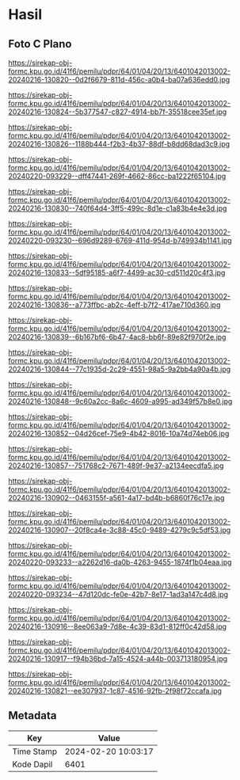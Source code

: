# Hasil

## Foto C Plano

https://sirekap-obj-formc.kpu.go.id/41f6/pemilu/pdpr/64/01/04/20/13/6401042013002-20240216-130820--0d2f6679-811d-456c-a0b4-ba07a636edd0.jpg

https://sirekap-obj-formc.kpu.go.id/41f6/pemilu/pdpr/64/01/04/20/13/6401042013002-20240216-130824--5b377547-c827-4914-bb7f-35518cee35ef.jpg

https://sirekap-obj-formc.kpu.go.id/41f6/pemilu/pdpr/64/01/04/20/13/6401042013002-20240216-130826--1188b444-f2b3-4b37-88df-b8dd68dad3c9.jpg

https://sirekap-obj-formc.kpu.go.id/41f6/pemilu/pdpr/64/01/04/20/13/6401042013002-20240220-093229--dff47441-269f-4662-86cc-ba1222f65104.jpg

https://sirekap-obj-formc.kpu.go.id/41f6/pemilu/pdpr/64/01/04/20/13/6401042013002-20240216-130830--740f64d4-3ff5-499c-8d1e-c1a83b4e4e3d.jpg

https://sirekap-obj-formc.kpu.go.id/41f6/pemilu/pdpr/64/01/04/20/13/6401042013002-20240220-093230--696d9289-6769-411d-954d-b749934b1141.jpg

https://sirekap-obj-formc.kpu.go.id/41f6/pemilu/pdpr/64/01/04/20/13/6401042013002-20240216-130833--5df95185-a6f7-4499-ac30-cd511d20c4f3.jpg

https://sirekap-obj-formc.kpu.go.id/41f6/pemilu/pdpr/64/01/04/20/13/6401042013002-20240216-130836--a773ffbc-ab2c-4eff-b7f2-417ae710d360.jpg

https://sirekap-obj-formc.kpu.go.id/41f6/pemilu/pdpr/64/01/04/20/13/6401042013002-20240216-130839--6b167bf6-6b47-4ac8-bb6f-89e82f970f2e.jpg

https://sirekap-obj-formc.kpu.go.id/41f6/pemilu/pdpr/64/01/04/20/13/6401042013002-20240216-130844--77c1935d-2c29-4551-98a5-9a2bb4a90a4b.jpg

https://sirekap-obj-formc.kpu.go.id/41f6/pemilu/pdpr/64/01/04/20/13/6401042013002-20240216-130848--9c60a2cc-8a6c-4609-a995-ad349f57b8e0.jpg

https://sirekap-obj-formc.kpu.go.id/41f6/pemilu/pdpr/64/01/04/20/13/6401042013002-20240216-130852--04d26cef-75e9-4b42-8016-10a74d74eb06.jpg

https://sirekap-obj-formc.kpu.go.id/41f6/pemilu/pdpr/64/01/04/20/13/6401042013002-20240216-130857--751768c2-7671-489f-9e37-a2134eecdfa5.jpg

https://sirekap-obj-formc.kpu.go.id/41f6/pemilu/pdpr/64/01/04/20/13/6401042013002-20240216-130902--0463155f-a561-4a17-bd4b-b6860f76c17e.jpg

https://sirekap-obj-formc.kpu.go.id/41f6/pemilu/pdpr/64/01/04/20/13/6401042013002-20240216-130907--20f8ca4e-3c88-45c0-9489-4279c9c5df53.jpg

https://sirekap-obj-formc.kpu.go.id/41f6/pemilu/pdpr/64/01/04/20/13/6401042013002-20240220-093233--a2262d16-da0b-4263-9455-1874f1b04eaa.jpg

https://sirekap-obj-formc.kpu.go.id/41f6/pemilu/pdpr/64/01/04/20/13/6401042013002-20240220-093234--47d120dc-fe0e-42b7-8e17-1ad3a147c4d8.jpg

https://sirekap-obj-formc.kpu.go.id/41f6/pemilu/pdpr/64/01/04/20/13/6401042013002-20240216-130916--8ee063a9-7d8e-4c39-83d1-812ff0c42d58.jpg

https://sirekap-obj-formc.kpu.go.id/41f6/pemilu/pdpr/64/01/04/20/13/6401042013002-20240216-130917--f94b36bd-7a15-4524-a44b-003713180954.jpg

https://sirekap-obj-formc.kpu.go.id/41f6/pemilu/pdpr/64/01/04/20/13/6401042013002-20240216-130821--ee307937-1c87-4516-92fb-2f98f72ccafa.jpg


## Metadata

| Key        | Value               |
| ---------- | ------------------- |
| Time Stamp | 2024-02-20 10:03:17 |
| Kode Dapil | 6401                |



